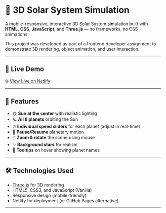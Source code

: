 # 🌌 3D Solar System Simulation

A mobile-responsive, interactive 3D Solar System simulation built with **HTML**, **CSS**, **JavaScript**, and **Three.js** — no frameworks, no CSS animations.

This project was developed as part of a frontend developer assignment to demonstrate 3D rendering, object animation, and user interaction.

---

## 🚀 Live Demo

🌐 [View Live on Netlify](https://subtle-squirrel-0c4651.netlify.app/)

---

## 📸 Features

- 🌞 **Sun at the center** with realistic lighting
- 🪐 **All 8 planets** orbiting the Sun
- ⏱ **Individual speed sliders** for each planet (adjust in real-time)
- 🛑 **Pause/Resume** planetary motion
- 🖱️ **Zoom & rotate** the scene using mouse
- ✨ **Background stars** for realism
- 🧭 **Tooltips** on hover showing planet names

---

## 🛠️ Technologies Used

- [Three.js](https://threejs.org/) for 3D rendering
- HTML5, CSS3, and JavaScript (Vanilla)
- Responsive design (mobile-friendly)
- Netlify for deployment (or GitHub Pages alternative)

---
